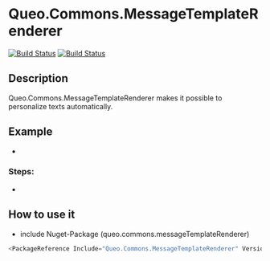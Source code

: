 # Queo.Commons.MessageTemplateRenderer

[![Build Status](https://dev.azure.com/queo-commons/Commons-OpenSource/_apis/build/status%2FqueoGmbH.csharp-commons.MessageTemplateRenderer?branchName=main)](https://dev.azure.com/queo-commons/Commons-OpenSource/_build/latest?definitionId=3&branchName=main) [![Build Status](https://dev.azure.com/queo-commons/Commons-OpenSource/_apis/build/status%2FqueoGmbH.csharp-commons.MessageTemplateRenderer?branchName=develop)](https://dev.azure.com/queo-commons/Commons-OpenSource/_build/latest?definitionId=3&branchName=develop)

## Description
Queo.Commons.MessageTemplateRenderer makes it possible to personalize texts automatically.


## Example
-

### Steps:
-

## How to use it
- include Nuget-Package (queo.commons.messageTemplateRenderer)

```csharp
<PackageReference Include="Queo.Commons.MessageTemplateRenderer" Version="3.0.0" />
```
